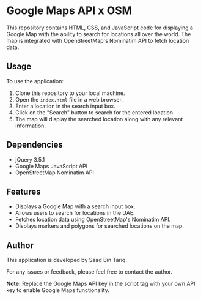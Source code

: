 # Google Maps API x OSM

This repository contains HTML, CSS, and JavaScript code for displaying a Google Map with the ability to search for locations all over the world. The map is integrated with OpenStreetMap's Nominatim API to fetch location data.

## Usage

To use the application:

1. Clone this repository to your local machine.
2. Open the `index.html` file in a web browser.
3. Enter a location in the search input box.
4. Click on the "Search" button to search for the entered location.
5. The map will display the searched location along with any relevant information.

## Dependencies

- jQuery 3.5.1
- Google Maps JavaScript API
- OpenStreetMap Nominatim API

## Features

- Displays a Google Map with a search input box.
- Allows users to search for locations in the UAE.
- Fetches location data using OpenStreetMap's Nominatim API.
- Displays markers and polygons for searched locations on the map.

## Author

This application is developed by Saad Bin Tariq.

For any issues or feedback, please feel free to contact the author.

**Note:** Replace the Google Maps API key in the script tag with your own API key to enable Google Maps functionality.
